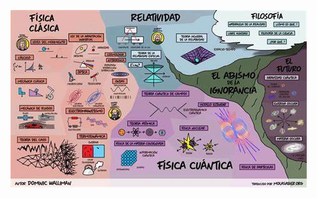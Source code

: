 <picture> <img align="center" src="https://github.com/moises-inx/Fisica-I-2024-1/blob/main/Mapa%20f%C3%ADsica.jpg">
